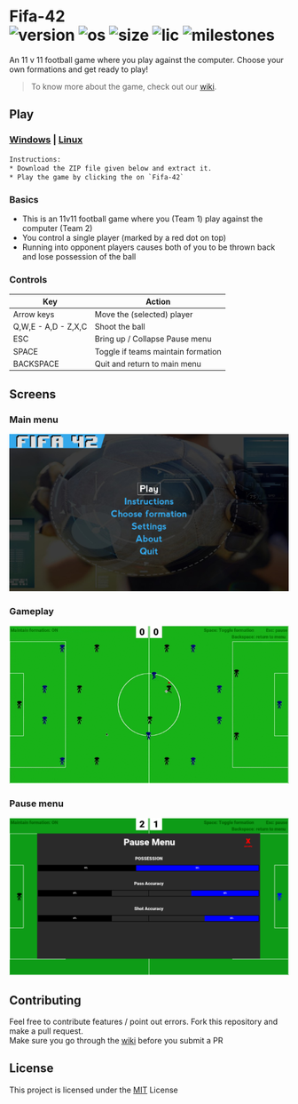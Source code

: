 # Fifa-42  <br/>![version](https://img.shields.io/badge/version-1.1.0-green.svg) ![os](https://img.shields.io/badge/Platform-windows%20%7C%20linux-lightgrey) 	![size](https://img.shields.io/badge/Size-75mb-yellow) ![lic](https://img.shields.io/badge/License-MIT-blue) ![milestones](https://img.shields.io/github/milestones/all/MananSoni42/Fifa-42)
An 11 v 11 football game where you play against the computer. Choose your own formations and get ready to play!  
> To know more about the game, check out our [wiki](https://github.com/MananSoni42/Fifa-42/wiki).

## Play
### [Windows](https://github.com/MananSoni42/Fifa-42/releases/download/v1.1.0/Fifa-42-win.zip) |  [Linux](https://github.com/MananSoni42/Fifa-42/releases/download/v1.1.0/Fifa-42-linux.zip)
```
Instructions:
* Download the ZIP file given below and extract it. 
* Play the game by clicking the on `Fifa-42` 
```
### Basics
* This is an 11v11 football game where you (Team 1) play against the computer (Team 2)
* You control a single player (marked by a red dot on top)
* Running into opponent players causes both of you to be thrown back and lose possession of the ball

### Controls
  Key                  | Action                    
  -------------------- | --------------------------
  Arrow keys           | Move the (selected) player
  Q,W,E - A,D - Z,X,C  | Shoot the ball
  ESC                  | Bring up / Collapse Pause menu
  SPACE                | Toggle if teams maintain formation
  BACKSPACE            | Quit and return to main menu

## Screens
### Main menu
![menu](screens/menu.png)

### Gameplay
<p align="center">
  <img src="screens/game.gif" alt="game"/>
</p>

### Pause menu
![menu](screens/pause.png)

## Contributing
Feel free to contribute features / point out errors. Fork this repository and make a pull request.  
Make sure you go through the [wiki](https://github.com/MananSoni42/Fifa-42/wiki) before you submit a PR

## License
This project is licensed under the [MIT](https://opensource.org/licenses/MIT) License
